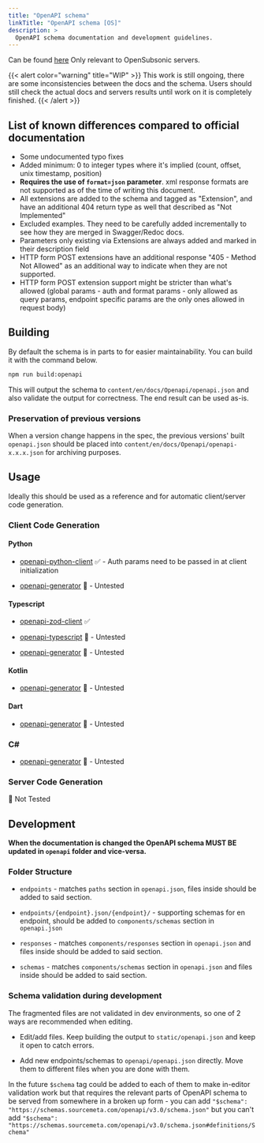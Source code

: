```yaml
---
title: "OpenAPI schema"
linkTitle: "OpenAPI schema [OS]"
description: >
  OpenAPI schema documentation and development guidelines.
---
```


Can be found [here](openapi.json) Only relevant to OpenSubsonic servers.

{{< alert color="warning" title="WIP" >}}
This work is still ongoing, there are some inconsistencies between the docs and the schema. Users should still check the actual docs and servers results until work on it is completely finished.
{{< /alert >}}

## List of known differences compared to official documentation

- Some undocumented typo fixes
- Added minimum: 0 to integer types where it's implied (count, offset, unix timestamp, position)
- **Requires the use of `format=json` parameter**. xml response formats are not supported as of the time of writing this document.
- All extensions are added to the schema and tagged as "Extension", 
  and have an additional 404 return type as well that described as "Not 
  Implemented"
- Excluded examples. They need to be carefully added incrementally to see how they are merged in Swagger/Redoc docs.
- Parameters only existing via Extensions are always added and marked in their description field
- HTTP form POST extensions have an additional response "405 - Method 
  Not Allowed" as an additional way to indicate when they are not 
  supported.
- HTTP form POST extension support might be stricter than what's 
  allowed (global params - auth and format params - only allowed as query 
  params, endpoint specific params are the only ones allowed in request 
  body)

## Building

By default the schema is in parts to for easier maintainability. You can build it with the command below.

```bash
npm run build:openapi
```

This will output the schema to `content/en/docs/Openapi/openapi.json` and also validate the output for correctness. The end result can be used as-is.

### Preservation of previous versions

When a version change happens in the spec, the previous versions' built `openapi.json` should be placed into `content/en/docs/Openapi/openapi-x.x.x.json` for archiving purposes.

## Usage

Ideally this should be used as a reference and for automatic client/server code generation.

### Client Code Generation

#### Python

* [openapi-python-client](https://github.com/openapi-generators/openapi-python-client)  ✅ - Auth params need to be passed in at client initialization

* [openapi-generator](https://github.com/OpenAPITools/openapi-generator) 🚧 - Untested

#### Typescript

* [openapi-zod-client](https://www.npmjs.com/package/openapi-zod-client) ✅

* [openapi-typescript](https://www.npmjs.com/package/openapi-typescript) 🚧 - Untested

* [openapi-generator](https://github.com/OpenAPITools/openapi-generator) 🚧 - Untested

#### Kotlin

* [openapi-generator](https://github.com/OpenAPITools/openapi-generator) 🚧 - Untested

#### Dart

* [openapi-generator](https://github.com/OpenAPITools/openapi-generator) 🚧 - Untested

### C#

* [openapi-generator](https://github.com/OpenAPITools/openapi-generator) 🚧 - Untested

### Server Code Generation

🚧 Not Tested

## Development

**When the documentation is changed the OpenAPI schema MUST BE updated in `openapi` folder and vice-versa.**

### Folder Structure

* `endpoints`  - matches `paths` section in `openapi.json`, files inside should be added to said section. 

* `endpoints/{endpoint}.json/{endpoint}/` - supporting schemas for en endpoint, should be added to `components/schemas` section in `openapi.json`

* `responses` - matches `components/responses` section in `openapi.json` and files inside should be added to said section.

* `schemas` - matches `components/schemas` section in `openapi.json` and files inside should be added to said section.

### Schema validation during development

The fragmented files are not validated in dev environments, so one of 2 ways are recommended when editing.

* Edit/add files. Keep building the output to `static/openapi.json` and keep it open to catch errors.

* Add new endpoints/schemas to `openapi/openapi.json` directly. Move them to different files when you are done with them.

In the future `$schema` tag could be added to each of them to make in-editor validation work but that requires the relevant parts of OpenAPI schema to be served from somewhere in a broken up form - you can add `"$schema": "https://schemas.sourcemeta.com/openapi/v3.0/schema.json"` but you can't add `"$schema": "https://schemas.sourcemeta.com/openapi/v3.0/schema.json#definitions/Schema"`